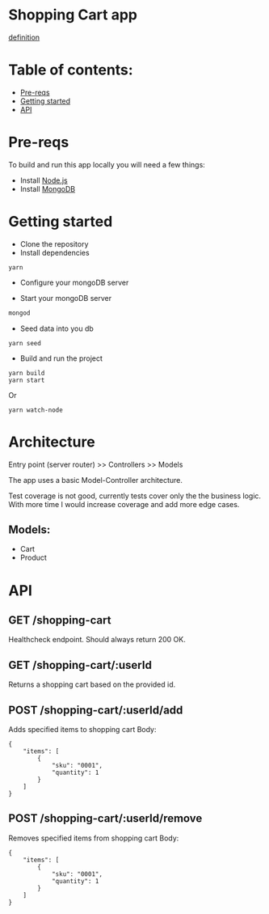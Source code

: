 # Shopping Cart app
[definition](https://potent-afternoon-af0.notion.site/Shopping-cart-ac0c7820e1c34032a46eb98d8105db0)


# Table of contents:

- [Pre-reqs](#pre-reqs)
- [Getting started](#getting-started)
- [API](#api)

# Pre-reqs
To build and run this app locally you will need a few things:
- Install [Node.js](https://nodejs.org/en/)
- Install [MongoDB](https://docs.mongodb.com/manual/installation/)

# Getting started
- Clone the repository
- Install dependencies
```
yarn
```
- Configure your mongoDB server

- Start your mongoDB server
```bash
mongod
```
- Seed data into you db
```
yarn seed
```
- Build and run the project
```
yarn build
yarn start
```
Or
```
yarn watch-node
```

# Architecture

Entry point (server router) >> Controllers >> Models

The app uses a basic Model-Controller architecture.

Test coverage is not good, currently tests cover only the the business logic. With more time I would increase coverage and add more edge cases.

## Models:
- Cart
- Product


# API

## GET /shopping-cart
Healthcheck endpoint. Should always return 200 OK.

## GET /shopping-cart/:userId
Returns a shopping cart based on the provided id.

## POST /shopping-cart/:userId/add
Adds specified items to shopping cart
Body:
```
{
    "items": [
        {
            "sku": "0001",
            "quantity": 1
        }
    ]
}
```

## POST /shopping-cart/:userId/remove
Removes specified items from shopping cart
Body:
```
{
    "items": [
        {
            "sku": "0001",
            "quantity": 1
        }
    ]
}
```

